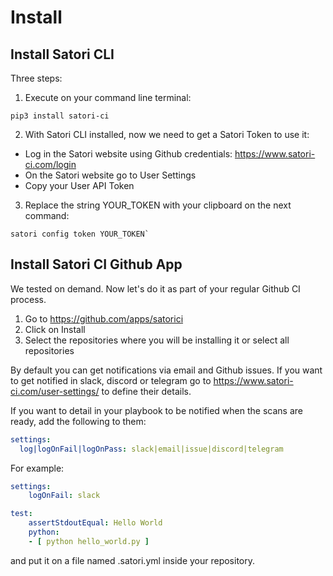 # Install

## Install Satori CLI

Three steps:

1. Execute on your command line terminal:

```console
pip3 install satori-ci
```

2. With Satori CLI installed, now we need to get a Satori Token to use it:

  * Log in the Satori website using Github credentials: https://www.satori-ci.com/login
  * On the Satori website go to User Settings
  * Copy your User API Token

3. Replace the string YOUR_TOKEN with your clipboard on the next command:

```console
satori config token YOUR_TOKEN`
```

## Install Satori CI Github App

We tested on demand. Now let's do it as part of your regular Github CI process.

1. Go to https://github.com/apps/satorici
2. Click on Install
3. Select the repositories where you will be installing it or select all repositories

By default you can get notifications via email and Github issues. If you want to get notified in slack, discord or telegram go to https://www.satori-ci.com/user-settings/ to define their details.

If you want to detail in your playbook to be notified when the scans are ready, add the following to them:

```yml
settings:
  log|logOnFail|logOnPass: slack|email|issue|discord|telegram
```

For example:

```yml
settings:
    logOnFail: slack

test:
    assertStdoutEqual: Hello World
    python:
    - [ python hello_world.py ]
```

and put it on a file named .satori.yml inside your repository.
